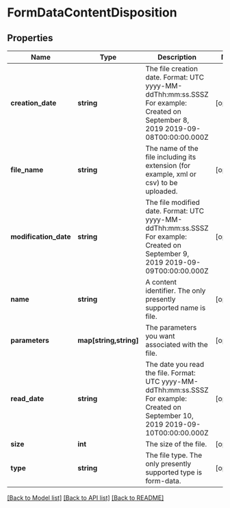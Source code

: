 # FormDataContentDisposition

## Properties
Name | Type | Description | Notes
------------ | ------------- | ------------- | -------------
**creation_date** | **string** | The file creation date. Format: UTC yyyy-MM-ddThh:mm:ss.SSSZ For example: Created on September 8, 2019 2019-09-08T00:00:00.000Z | [optional] 
**file_name** | **string** | The name of the file including its extension (for example, xml or csv) to be uploaded. | [optional] 
**modification_date** | **string** | The file modified date. Format: UTC yyyy-MM-ddThh:mm:ss.SSSZ For example: Created on September 9, 2019 2019-09-09T00:00:00.000Z | [optional] 
**name** | **string** | A content identifier. The only presently supported name is file. | [optional] 
**parameters** | **map[string,string]** | The parameters you want associated with the file. | [optional] 
**read_date** | **string** | The date you read the file. Format: UTC yyyy-MM-ddThh:mm:ss.SSSZ For example: Created on September 10, 2019 2019-09-10T00:00:00.000Z | [optional] 
**size** | **int** | The size of the file. | [optional] 
**type** | **string** | The file type. The only presently supported type is form-data. | [optional] 

[[Back to Model list]](../README.md#documentation-for-models) [[Back to API list]](../README.md#documentation-for-api-endpoints) [[Back to README]](../README.md)


